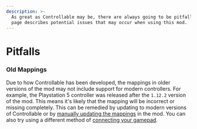 ```yaml
---
description: >-
  As great as Controllable may be, there are always going to be pitfalls. This
  page describes potential issues that may occur when using this mod.
---
```


# Pitfalls

### Old Mappings

Due to how Controllable has been developed, the mappings in older versions of the mod may not include support for modern controllers. For example, the Playstation 5 controller was released after the `1.12.2` version of the mod. This means it's likely that the mapping will be incorrect or missing completely. This can be remedied by updating to modern versions of Controllable or by [manually updating the mappings](solving-incorrect-mappings.md) in the mod. You can also try using a different method of [connecting your gamepad](../guides/how-to-connect-a-gamepad/).



####
